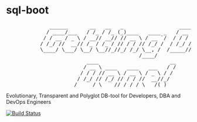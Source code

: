 # sql-boot

<pre>
              ______       __   __   _                  ____   ____ 
             / ____/___   / /_ / /_ (_)____   ____ _   / __ \ / __ )
            / / __ / _ \ / __// __// // __ \ / __ `/  / / / // __  |
           / /_/ //  __// /_ / /_ / // / / // /_/ /  / /_/ // /_/ / 
           \____/ \___/ \__/ \__//_//_/ /_/ \__, /  /_____//_____/  
                                           /____/                   
                          ____                       __
                         / __ \ ____   ____   ___   / /
                        / / / // __ \ / __ \ / _ \ / / 
                       / /_/ // /_/ // / / //  __//_/  
                      /_____/ \____//_/ /_/ \___/(_)   
</pre>

Evolutionary, Transparent and Polyglot DB-tool for Developers, DBA and DevOps Engineers



[![Build Status](https://travis-ci.org/mgramin/sql-boot.svg?branch=master)](https://travis-ci.org/mgramin/sql-boot)